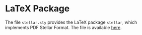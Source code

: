 # LaTeX Package

The file `stellar.sty` provides the LaTeX package `stellar`, which implements PDF Stellar Format.
The file is available [here](https://github.com/paolobettelini/stellar/blob/main/utils/latex-packages/stellar.sty).